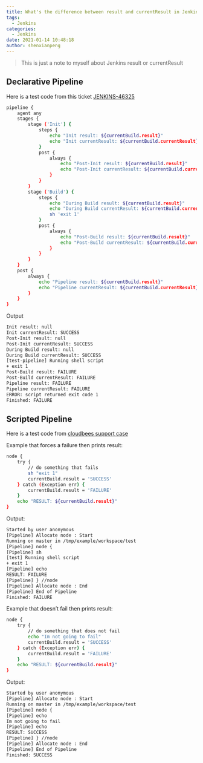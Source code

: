 ```yaml
---
title: What's the difference between result and currentResult in Jenkins?
tags:
  - Jenkins
categories:
  - Jenkins
date: 2021-01-14 10:48:18
author: shenxianpeng
---
```


> This is just a note to myself about Jenkins result or currentResult

## Declarative Pipeline

Here is a test code from this ticket [JENKINS-46325](https://issues.jenkins.io/browse/JENKINS-46325)

```bash
pipeline {
    agent any
    stages {
        stage ('Init') {
            steps {
                echo "Init result: ${currentBuild.result}"
                echo "Init currentResult: ${currentBuild.currentResult}"
            }
            post {
                always {
                    echo "Post-Init result: ${currentBuild.result}"
                    echo "Post-Init currentResult: ${currentBuild.currentResult}"
                }
            }
        }
        stage ('Build') {
            steps {
                echo "During Build result: ${currentBuild.result}"
                echo "During Build currentResult: ${currentBuild.currentResult}"
                sh 'exit 1'
            }
            post {
                always {
                    echo "Post-Build result: ${currentBuild.result}"
                    echo "Post-Build currentResult: ${currentBuild.currentResult}"
                }
            }
        }
    }
    post {
        always {
            echo "Pipeline result: ${currentBuild.result}"
            echo "Pipeline currentResult: ${currentBuild.currentResult}"
        }
    }
}
```

Output

```bash
Init result: null
Init currentResult: SUCCESS
Post-Init result: null
Post-Init currentResult: SUCCESS
During Build result: null
During Build currentResult: SUCCESS
[test-pipeline] Running shell script
+ exit 1
Post-Build result: FAILURE
Post-Build currentResult: FAILURE
Pipeline result: FAILURE
Pipeline currentResult: FAILURE
ERROR: script returned exit code 1
Finished: FAILURE
```

## Scripted Pipeline

Here is a test code from [cloudbees support case](https://support.cloudbees.com/hc/en-us/articles/218554077-How-to-set-current-build-result-in-Pipeline-)

Example that forces a failure then prints result:

```bash
node {
    try {
        // do something that fails
        sh "exit 1"
        currentBuild.result = 'SUCCESS'
    } catch (Exception err) {
        currentBuild.result = 'FAILURE'
    }
    echo "RESULT: ${currentBuild.result}"
}
```

Output:

```bash
Started by user anonymous
[Pipeline] Allocate node : Start
Running on master in /tmp/example/workspace/test
[Pipeline] node {
[Pipeline] sh
[test] Running shell script
+ exit 1
[Pipeline] echo
RESULT: FAILURE
[Pipeline] } //node
[Pipeline] Allocate node : End
[Pipeline] End of Pipeline
Finished: FAILURE
```

Example that doesn’t fail then prints result:

```bash
node {
    try {
        // do something that does not fail
        echo "Im not going to fail"
        currentBuild.result = 'SUCCESS'
    } catch (Exception err) {
        currentBuild.result = 'FAILURE'
    }
    echo "RESULT: ${currentBuild.result}"
}
```


Output:

```bash
Started by user anonymous
[Pipeline] Allocate node : Start
Running on master in /tmp/example/workspace/test
[Pipeline] node {
[Pipeline] echo
Im not going to fail
[Pipeline] echo
RESULT: SUCCESS
[Pipeline] } //node
[Pipeline] Allocate node : End
[Pipeline] End of Pipeline
Finished: SUCCESS
```